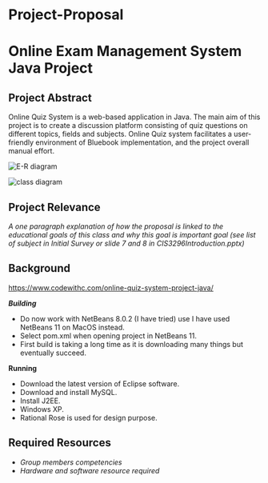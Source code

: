 # Project-Proposal
# Online Exam Management System Java Project

## Project Abstract
Online Quiz System is a web-based application in Java. The main aim of this project is to create a discussion platform consisting of quiz questions on different topics, fields and subjects. Online Quiz system facilitates a user-friendly environment of Bluebook implementation, and the project overall manual effort. 

![E-R diagram](https://user-images.githubusercontent.com/60365593/108102746-f253ab00-7056-11eb-9111-c19eb3a20a01.png)


![class diagram](https://user-images.githubusercontent.com/60365593/108102774-ff709a00-7056-11eb-9849-0e50ad1d044c.png)



## Project Relevance
_A one paragraph explanation of how the proposal is linked to the educational goals of this class and why this goal is important goal (see list of subject in Initial Survey or slide 7 and 8 in CIS3296Introduction.pptx)_



## Background
https://www.codewithc.com/online-quiz-system-project-java/

***Building***
- Do now work with NetBeans 8.0.2 (I have tried) use I have used NetBeans 11 on MacOS instead. 
- Select pom.xml when opening project in NetBeans 11. 
- First build is taking a long time as it is downloading many things but eventually succeed.

**Running**
- Download the latest version of Eclipse software.
- Download and install MySQL.
- Install J2EE.
- Windows XP.
- Rational Rose is used for design purpose.

## Required Resources
- _Group members competencies_
- _Hardware and software resource required_
